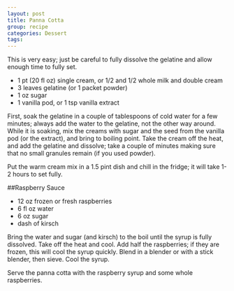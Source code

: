 ```yaml
---
layout: post
title: Panna Cotta
group: recipe
categories: Dessert
tags: 
---
```



This is very easy; just be careful to fully dissolve the gelatine and allow enough time to fully set.

- 1 pt (20 fl oz) single cream, or 1/2 and 1/2 whole milk and double cream
- 3 leaves gelatine (or 1 packet powder)
- 1 oz sugar
- 1 vanilla pod, or 1 tsp vanilla extract

First, soak the gelatine in a couple of tablespoons of cold water for a few minutes; always add the water to the gelatine, not the other way around.  While it is soaking, mix the creams with sugar and the seed from the vanilla pod (or the extract), and bring to boiling point.  Take the cream off the heat, and add the gelatine and dissolve; take a couple of minutes making sure that no small granules remain (if you used powder).

Put the warm cream mix in a 1.5 pint dish and chill in the fridge; it will take 1-2 hours to set fully.

##Raspberry Sauce

- 12 oz frozen or fresh raspberries
- 6 fl oz water
- 6 oz sugar
- dash of kirsch

Bring the water and sugar (and kirsch) to the boil until the syrup is fully dissolved.  Take off the heat and cool.  Add half the raspberries; if they are frozen, this will cool the syrup quickly.  Blend in a blender or with a stick blender, then sieve.  Cool the syrup.  

Serve the panna cotta with the raspberry syrup and some whole raspberries.
